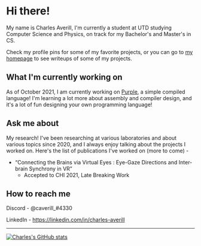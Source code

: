 # Hi there!
My name is Charles Averill, I'm currently a student at UTD studying Computer Science and Physics, on track for my Bachelor's and Master's in CS.

Check my profile pins for some of my favorite projects, or you can go to [my homepage](https://charles.systems/) to see writeups of some of my projects. 

## What I'm currently working on

As of October 2021, I am currently working on [Purple](https://github.com/CharlesAverill/Purple), a simple compiled language! I'm learning a lot more about assembly and compiler design, and it's a lot of fun designing your own programming language!

## Ask me about

My research! I've been researching at various laboratories and about various topics since 2020, and I always enjoy talking about the projects I worked on. Here's the list of publications I've worked on (more to come) - 
- “Connecting the Brains via Virtual Eyes : Eye-Gaze Directions and Inter-brain Synchrony in VR”
  - Accepted to CHI 2021, Late Breaking Work

## How to reach me

Discord - @caverill_#4330

LinkedIn - https://linkedin.com/in/charles-averill

---

[![Charles's GitHub stats](https://github-readme-stats.vercel.app/api?username=CharlesAverill&theme=radical&show_icons=true&count_private=true)](https://github.com/anuraghazra/github-readme-stats)

<!--
**CharlesAverill/CharlesAverill** is a ✨ _special_ ✨ repository because its `README.md` (this file) appears on your GitHub profile.

Here are some ideas to get you started:

- 🔭 I’m currently working on ...
- 🌱 I’m currently learning ...
- 👯 I’m looking to collaborate on ...
- 🤔 I’m looking for help with ...
- 💬 Ask me about ...
- 📫 How to reach me: ...
- 😄 Pronouns: ...
- ⚡ Fun fact: ...
-->
